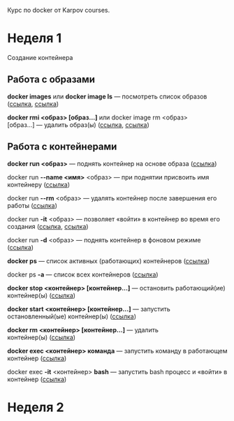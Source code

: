 Курс по docker от Karpov courses.


# Неделя 1

Создание контейнера

## Работа с образами



**docker images** или **docker image ls** — посмотреть список образов ([ссылка](https://docs.docker.com/engine/reference/commandline/images/), [ссылка](https://docs.docker.com/engine/reference/commandline/image_ls/))

**docker rmi <образ> [образ...]** или docker image rm <образ> [образ...] — удалить образ(ы) ([ссылка](https://docs.docker.com/engine/reference/commandline/rmi/), [ссылка](https://docs.docker.com/engine/reference/commandline/image_rm/))


## Работа с контейнерами

**docker run <образ>** — поднять контейнер на основе образа ([ссылка](https://docs.docker.com/engine/reference/commandline/run/))

docker run **--name <имя>** <образ> — при поднятии присвоить имя контейнеру ([ссылка](https://docs.docker.com/engine/reference/run/#name---name))

docker run **--rm** <образ> — удалять контейнер после завершения его работы ([ссылка](https://docs.docker.com/engine/reference/run/#clean-up---rm))

docker run **-it** <образ> — позволяет «войти» в контейнер во время его создания ([ссылка](https://docs.docker.com/engine/reference/commandline/run/#assign-name-and-allocate-pseudo-tty---name--it), [ссылка](https://docs.docker.com/engine/reference/run/#foreground))

docker run **-d** <образ> — поднять контейнер в фоновом режиме ([ссылка](https://docs.docker.com/engine/reference/run/#detached--d))

**docker ps** — список активных (работающих) контейнеров ([ссылка](https://docs.docker.com/engine/reference/commandline/ps/))

docker ps **-a** — список всех контейнеров ([ссылка](https://docs.docker.com/engine/reference/commandline/ps/#show-both-running-and-stopped-containers))

**docker stop <контейнер> [контейнер...]** — остановить работающий(ие) контейнер(ы) ([ссылка](https://docs.docker.com/engine/reference/commandline/stop/))

**docker start <контейнер> [контейнер...]** — запустить остановленный(ые) контейнер(ы) ([ссылка](https://docs.docker.com/engine/reference/commandline/start/))

**docker rm <контейнер> [контейнер...]** — удалить контейнер(ы) ([ссылка](https://docs.docker.com/engine/reference/commandline/rm/))

**docker exec <контейнер> команда** — запустить команду в работающем контейнер ([ссылка](https://docs.docker.com/engine/reference/commandline/exec/))

docker exec **-it** <контейнер> **bash** — запустить bash процесс и «войти» в контейнер ([ссылка](https://docs.docker.com/engine/reference/commandline/exec/#run-docker-exec-on-a-running-container))


# Неделя 2

